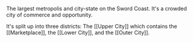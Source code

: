 The largest metropolis and city-state on the Sword Coast. It's a crowded city of commerce and opportunity.

It's split up into three districts: The [[Upper City]] which contains the [[Marketplace]], the [[Lower City]], and the [[Outer City]]. 